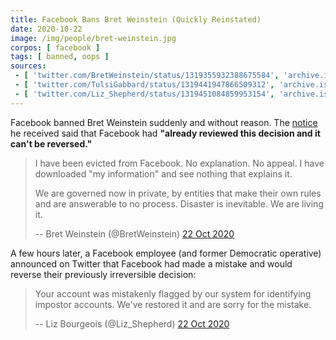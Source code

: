 ```yaml
---
title: Facebook Bans Bret Weinstein (Quickly Reinstated)
date: 2020-10-22
image: /img/people/bret-weinstein.jpg
corpos: [ facebook ]
tags: [ banned, oops ]
sources:
 - [ 'twitter.com/BretWeinstein/status/1319355932388675584', 'archive.is/RWJz1' ]
 - [ 'twitter.com/TulsiGabbard/status/1319441947866509312', 'archive.is/BoDcy' ]
 - [ 'twitter.com/Liz_Shepherd/status/1319451084859953154', 'archive.is/N87QY' ]
---
```


Facebook banned Bret Weinstein suddenly and without reason. The
[notice](notice.jpg) he received said that Facebook had **"already reviewed this
decision and it can't be reversed."**

> I have been evicted from Facebook. No explanation. No appeal. I have
> downloaded "my information" and see nothing that explains it. 
>
> We are governed now in private, by entities that make their own rules and are
> answerable to no process. Disaster is inevitable. We are living it.
>
> -- Bret Weinstein (@BretWeinstein) [22 Oct 2020](https://archive.is/RWJz1)

A few hours later, a Facebook employee (and former Democratic operative)
announced on Twitter that Facebook had made a mistake and would reverse their
previously irreversible decision:

> Your account was mistakenly flagged by our system for identifying impostor
> accounts. We've restored it and are sorry for the mistake.
>
> -- Liz Bourgeois (@Liz_Shepherd) [22 Oct 2020](https://archive.is/N87QY)
